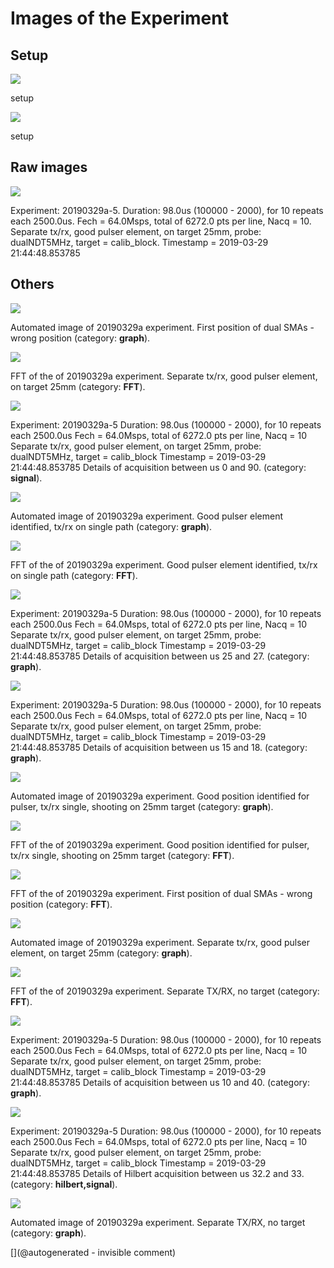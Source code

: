 # Images of the Experiment

## Setup

![](/matty/20190329a/photos/P_20190329_214504.jpg)

setup

![](/matty/20190329a/photos/P_20190329_214159.jpg)

setup

## Raw images

![](/matty/20190329a/images/2DArray_20190329a-5.jpg)

Experiment: 20190329a-5. Duration: 98.0us (100000 - 2000), for 10 repeats each 2500.0us. Fech = 64.0Msps, total of 6272.0 pts per line, Nacq = 10. Separate tx/rx, good pulser element, on target 25mm, probe: dualNDT5MHz, target = calib_block. Timestamp = 2019-03-29 21:44:48.853785

## Others

![](/matty/20190329a/images/20190329a-1.jpg)

Automated image of 20190329a experiment. First position of dual SMAs - wrong position (category: __graph__).

![](/matty/20190329a/images/20190329a-5-fft.jpg)

FFT of the of 20190329a experiment. Separate tx/rx, good pulser element, on target 25mm (category: __FFT__).

![](/matty/20190329a/images/details_0-90_20190329a-5.jpg)

Experiment: 20190329a-5
Duration: 98.0us (100000 - 2000), for 10 repeats each 2500.0us
Fech = 64.0Msps, total of 6272.0 pts per line, Nacq = 10
Separate tx/rx, good pulser element, on target 25mm, probe: dualNDT5MHz, target = calib_block
Timestamp = 2019-03-29 21:44:48.853785
Details of acquisition between us 0 and 90. (category: __signal__).

![](/matty/20190329a/images/20190329a-2.jpg)

Automated image of 20190329a experiment. Good pulser element identified, tx/rx on single path (category: __graph__).

![](/matty/20190329a/images/20190329a-2-fft.jpg)

FFT of the of 20190329a experiment. Good pulser element identified, tx/rx on single path (category: __FFT__).

![](/matty/20190329a/images/details_25-27_20190329a-5.jpg)

Experiment: 20190329a-5
Duration: 98.0us (100000 - 2000), for 10 repeats each 2500.0us
Fech = 64.0Msps, total of 6272.0 pts per line, Nacq = 10
Separate tx/rx, good pulser element, on target 25mm, probe: dualNDT5MHz, target = calib_block
Timestamp = 2019-03-29 21:44:48.853785
Details of acquisition between us 25 and 27. (category: __graph__).

![](/matty/20190329a/images/details_15-18_20190329a-5.jpg)

Experiment: 20190329a-5
Duration: 98.0us (100000 - 2000), for 10 repeats each 2500.0us
Fech = 64.0Msps, total of 6272.0 pts per line, Nacq = 10
Separate tx/rx, good pulser element, on target 25mm, probe: dualNDT5MHz, target = calib_block
Timestamp = 2019-03-29 21:44:48.853785
Details of acquisition between us 15 and 18. (category: __graph__).

![](/matty/20190329a/images/20190329a-3.jpg)

Automated image of 20190329a experiment. Good position identified for pulser, tx/rx single, shooting on 25mm target (category: __graph__).

![](/matty/20190329a/images/20190329a-3-fft.jpg)

FFT of the of 20190329a experiment. Good position identified for pulser, tx/rx single, shooting on 25mm target (category: __FFT__).

![](/matty/20190329a/images/20190329a-1-fft.jpg)

FFT of the of 20190329a experiment. First position of dual SMAs - wrong position (category: __FFT__).

![](/matty/20190329a/images/20190329a-5.jpg)

Automated image of 20190329a experiment. Separate tx/rx, good pulser element, on target 25mm (category: __graph__).

![](/matty/20190329a/images/20190329a-4-fft.jpg)

FFT of the of 20190329a experiment. Separate TX/RX, no target (category: __FFT__).

![](/matty/20190329a/images/details_10-40_20190329a-5.jpg)

Experiment: 20190329a-5
Duration: 98.0us (100000 - 2000), for 10 repeats each 2500.0us
Fech = 64.0Msps, total of 6272.0 pts per line, Nacq = 10
Separate tx/rx, good pulser element, on target 25mm, probe: dualNDT5MHz, target = calib_block
Timestamp = 2019-03-29 21:44:48.853785
Details of acquisition between us 10 and 40. (category: __graph__).

![](/matty/20190329a/images/details_alllines_avg_32.2-33_20190329a-5.jpg)

Experiment: 20190329a-5
Duration: 98.0us (100000 - 2000), for 10 repeats each 2500.0us
Fech = 64.0Msps, total of 6272.0 pts per line, Nacq = 10
Separate tx/rx, good pulser element, on target 25mm, probe: dualNDT5MHz, target = calib_block
Timestamp = 2019-03-29 21:44:48.853785
Details of Hilbert acquisition between us 32.2 and 33. (category: __hilbert,signal__).

![](/matty/20190329a/images/20190329a-4.jpg)

Automated image of 20190329a experiment. Separate TX/RX, no target (category: __graph__).



[](@autogenerated - invisible comment)